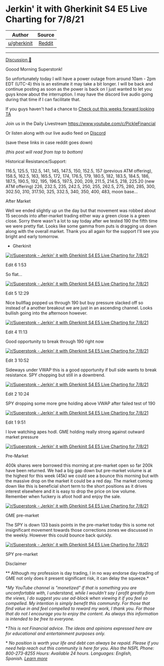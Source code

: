 Jerkin' it with Gherkinit S4 E5 Live Charting for 7/8/21
========================================================

| Author       | Source       | 
| :-------------: |:-------------:|
|  [u/gherkinit](https://www.reddit.com/user/gherkinit/) | [Reddit](https://www.reddit.com/r/Superstonk/comments/og6be3/jerkin_it_with_gherkinit_s4_e5_live_charting_for/) | 

---

[Discussion 🦍](https://www.reddit.com/r/Superstonk/search?q=flair_name%3A%22Discussion%20%F0%9F%A6%8D%22&restrict_sr=1)

Goood Morning Superstonk!

So unfortunately today I will have a power outage from around 10am - 2pm EDT (UTC-4) this is an estimate it may take a bit longer. I will be back and continue posting as soon as the power is back on I just wanted to let you guys know about the interruption. I may have the discord live audio going during that time if I can facilitate that.

If you guys haven't had a chance to [Check out this weeks forward looking TA](https://www.reddit.com/r/Superstonk/comments/oe8h49/jerkin_it_with_gherkinit_forward_looking_ta_for/)

Join us in the Daily Livestream <https://www.youtube.com/c/PickleFinancial>

Or listen along with our live audio feed on [Discord](https://discord.gg/HbqnUVsSrH)

(save these links in case reddit goes down)

*(this post will read from top to bottom)*

Historical Resistance/Support:

116.5, 125.5, 132.5, 141, 145, 147.5, 150, 152.5, 157 (previous ATM offering), 158.5, 162.5, 163, 165.5, 172, 174, 176.5, 179, 180.5, 182, 183.5, 184.5, 186, 187.5, 190.5, 192, 195, 196.5, 197.5, 200, 209, 211.5, 214.5, 218, 225.20 (new ATM offering) 226, 232.5, 235, 242.5, 250, 255, 262.5, 275, 280, 285, 300, 302.50, 310, 317.50, 325, 332.5, 340, 350, 400, 483, moon base...

After Market

Well we ended slightly up un the day but that movement was robbed about 15 seconds into after-market trading either way a green close is a green close. Sorry there wasn't a lot to say today after we tested 190 the fifth time we were pretty flat. Looks like some gamma from puts is dragging us down along with the overall market. Thank you all again for the support I'll see you bright and early tomorrow.

- Gherkinit

[![r/Superstonk - Jerkin' it with Gherkinit S4 E5 Live Charting for 7/8/21](https://preview.redd.it/mwfy3iu4p1a71.png?width=710&format=png&auto=webp&s=278750d5d1cf30a7907496a4d64a9256b5f14bde)](https://preview.redd.it/mwfy3iu4p1a71.png?width=710&format=png&auto=webp&s=278750d5d1cf30a7907496a4d64a9256b5f14bde)

Edit 6 1:53

So flat...

[![r/Superstonk - Jerkin' it with Gherkinit S4 E5 Live Charting for 7/8/21](https://preview.redd.it/15gz4e7021a71.png?width=1616&format=png&auto=webp&s=836c45cb5c83f42a785a3065ba2c864fb4a8cc20)](https://preview.redd.it/15gz4e7021a71.png?width=1616&format=png&auto=webp&s=836c45cb5c83f42a785a3065ba2c864fb4a8cc20)

Edit 5 12:29

Nice bullflag popped us through 190 but buy pressure slacked off so instead of a another breakout we are just in an ascending channel. Looks bullish going into the afternoon however.

[![r/Superstonk - Jerkin' it with Gherkinit S4 E5 Live Charting for 7/8/21](https://preview.redd.it/lkm6pdfym0a71.png?width=1622&format=png&auto=webp&s=13f86a2069fcd7b4454154103660e0b822745607)](https://preview.redd.it/lkm6pdfym0a71.png?width=1622&format=png&auto=webp&s=13f86a2069fcd7b4454154103660e0b822745607)

Edit 4 11:13

Good opportunity to break through 190 right now

[![r/Superstonk - Jerkin' it with Gherkinit S4 E5 Live Charting for 7/8/21](https://preview.redd.it/1i06vche90a71.png?width=1612&format=png&auto=webp&s=a62b960b723977deeb912a6ac7c2be475c8e7af7)](https://preview.redd.it/1i06vche90a71.png?width=1612&format=png&auto=webp&s=a62b960b723977deeb912a6ac7c2be475c8e7af7)

Edit 3 10:52

Sideways under VWAP this is a good opportunity if bull side wants to break resistance. SPY chopping but still in a downtrend.

[![r/Superstonk - Jerkin' it with Gherkinit S4 E5 Live Charting for 7/8/21](https://preview.redd.it/3mv084cn50a71.png?width=1616&format=png&auto=webp&s=c7df4af381e2531e6cfdb4fb1ad8cfa2a96741d3)](https://preview.redd.it/3mv084cn50a71.png?width=1616&format=png&auto=webp&s=c7df4af381e2531e6cfdb4fb1ad8cfa2a96741d3)

Edit 2 10:24

SPY dropping some more gme holding above VWAP after failed test of 190

[![r/Superstonk - Jerkin' it with Gherkinit S4 E5 Live Charting for 7/8/21](https://preview.redd.it/ci7kre6m00a71.png?width=1626&format=png&auto=webp&s=9ce0c4baa880938082e2520f8d7d5f5a52516d1b)](https://preview.redd.it/ci7kre6m00a71.png?width=1626&format=png&auto=webp&s=9ce0c4baa880938082e2520f8d7d5f5a52516d1b)

Edit 1 9:51

I love watching apes hodl. GME holding really strong against outward market pressure

[![r/Superstonk - Jerkin' it with Gherkinit S4 E5 Live Charting for 7/8/21](https://preview.redd.it/00a6t6iquz971.png?width=1624&format=png&auto=webp&s=3aa9f6eeb0a44f59fc1f3cbc16c1ba6aeb8dd760)](https://preview.redd.it/00a6t6iquz971.png?width=1624&format=png&auto=webp&s=3aa9f6eeb0a44f59fc1f3cbc16c1ba6aeb8dd760)

Pre-Market

400k shares were borrowed this morning at pre-market open so far 200k have been returned. We had a big gap down but pre-market volume is at the highest for this week (45k) we could see a bounce this morning but with the massive drop on the market it could be a red day. The market coming down like this is beneficial short term to the short positions as it drives interest elsewhere and it is easy to drop the price on low volume. Remember when fuckery is afoot hodl and enjoy the sale.

[![r/Superstonk - Jerkin' it with Gherkinit S4 E5 Live Charting for 7/8/21](https://preview.redd.it/hz2r0huigz971.png?width=1613&format=png&auto=webp&s=c72a1ad7600ef808345738e12c4154c1ad611c3d)](https://preview.redd.it/hz2r0huigz971.png?width=1613&format=png&auto=webp&s=c72a1ad7600ef808345738e12c4154c1ad611c3d)

GME pre-market

The SPY is down 133 basis points in the pre-market today this is some not insignificant movement towards those corrections zones we discussed in the weekly. However this could bounce back quickly.

[![r/Superstonk - Jerkin' it with Gherkinit S4 E5 Live Charting for 7/8/21](https://preview.redd.it/zy88lqmwgz971.png?width=1617&format=png&auto=webp&s=79673eb2f5df159730ad7e1348224a1c2b0902a3)](https://preview.redd.it/zy88lqmwgz971.png?width=1617&format=png&auto=webp&s=79673eb2f5df159730ad7e1348224a1c2b0902a3)

SPY pre-market

Disclaimer

** Although my profession is day trading, I in no way endorse day-trading of GME not only does it present significant risk, it can delay the squeeze.*

**My YouTube channel is "monetized" if that is something you are uncomfortable with, I understand, while I wouldn't say I profit greatly from the views, I do suggest you use ad-block when viewing it if you feel so compelled.* *My intention is simply benefit this community. For those that find value in and feel compelled to reward my work, I thank you. For those that do not I encourage you to enjoy the content. As always this information is intended to be free to everyone.*

**This is not Financial advice. The ideas and opinions expressed here are for educational and entertainment purposes only.*

* *No position is worth your life and debt can always be repaid. Please if you need help reach out this community is here for you. Also the NSPL Phone: 800-273-8255 Hours: Available 24 hours. Languages: English, Spanish.* [*Learn more*](https://suicidepreventionlifeline.org/)
